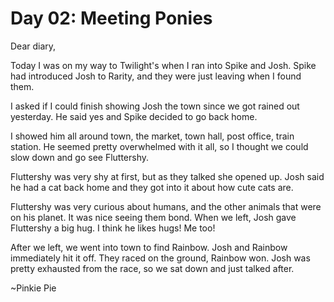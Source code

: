 # Day 02: Meeting Ponies

Dear diary,

Today I was on my way to Twilight's when I ran into Spike and Josh. Spike had introduced Josh to Rarity, and they were just leaving when I found them.

I asked if I could finish showing Josh the town since we got rained out yesterday. He said yes and Spike decided to go back home.

I showed him all around town, the market, town hall, post office, train station. He seemed pretty overwhelmed with it all, so I thought we could slow down and go see Fluttershy.

Fluttershy was very shy at first, but as they talked she opened up. Josh said he had a cat back home and they got into it about how cute cats are.

Fluttershy was very curious about humans, and the other animals that were on his planet. It was nice seeing them bond. When we left, Josh gave Fluttershy a big hug. I think he likes hugs! Me too!

After we left, we went into town to find Rainbow. Josh and Rainbow immediately hit it off. They raced on the ground, Rainbow won. Josh was pretty exhausted from the race, so we sat down and just talked after.



~Pinkie Pie
